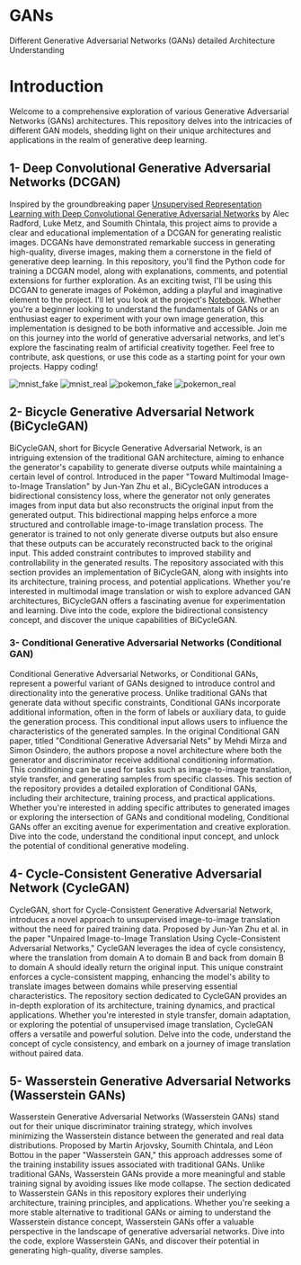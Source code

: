 # GANs
Different Generative Adversarial Networks (GANs) detailed Architecture Understanding

# Introduction
Welcome to a comprehensive exploration of various Generative Adversarial Networks (GANs) architectures. This repository delves into the intricacies of different GAN models, shedding light on their unique architectures and applications in the realm of generative deep learning.

## 1- Deep Convolutional Generative Adversarial Networks (DCGAN)
Inspired by the groundbreaking paper [Unsupervised Representation Learning with Deep Convolutional Generative Adversarial Networks](https://github.com/kyebinan/GANs/blob/main/papers/1511.06434.pdf)  by Alec Radford, Luke Metz, and Soumith Chintala, this project aims to provide a clear and educational implementation of a DCGAN for generating realistic images. DCGANs have demonstrated remarkable success in generating high-quality, diverse images, making them a cornerstone in the field of generative deep learning. In this repository, you'll find the Python code for training a DCGAN model, along with explanations, comments, and potential extensions for further exploration. As an exciting twist, I'll be using this DCGAN to generate images of Pokémon, adding a playful and imaginative element to the project. I'll let you look at the project's [Notebook](https://github.com/kyebinan/GANs/blob/main/DCGAN/nb_dcgan.ipynb).
Whether you're a beginner looking to understand the fundamentals of GANs or an enthusiast eager to experiment with your own image generation, this implementation is designed to be both informative and accessible. Join me on this journey into the world of generative adversarial networks, and let's explore the fascinating realm of artificial creativity together. Feel free to contribute, ask questions, or use this code as a starting point for your own projects. Happy coding!

![mnist_fake](https://github.com/kyebinan/GANs/assets/155234248/536085cb-2d3b-416e-a76b-22b05d280a2b)
![mnist_real](https://github.com/kyebinan/GANs/assets/155234248/0425c44c-e2ec-453e-a00f-a4b1672c1447)
![pokemon_fake](https://github.com/kyebinan/GANs/assets/155234248/dcfbf215-e76f-4a5e-bda2-94097ac9c98f)
![pokemon_real](https://github.com/kyebinan/GANs/assets/155234248/75b651b3-5390-4a2c-87d5-3d15c9e66845)

## 2- Bicycle Generative Adversarial Network (BiCycleGAN)
BiCycleGAN, short for Bicycle Generative Adversarial Network, is an intriguing extension of the traditional GAN architecture, aiming to enhance the generator's capability to generate diverse outputs while maintaining a certain level of control. Introduced in the paper "Toward Multimodal Image-to-Image Translation" by Jun-Yan Zhu et al., BiCycleGAN introduces a bidirectional consistency loss, where the generator not only generates images from input data but also reconstructs the original input from the generated output. This bidirectional mapping helps enforce a more structured and controllable image-to-image translation process. The generator is trained to not only generate diverse outputs but also ensure that these outputs can be accurately reconstructed back to the original input. This added constraint contributes to improved stability and controllability in the generated results. The repository associated with this section provides an implementation of BiCycleGAN, along with insights into its architecture, training process, and potential applications. Whether you're interested in multimodal image translation or wish to explore advanced GAN architectures, BiCycleGAN offers a fascinating avenue for experimentation and learning. Dive into the code, explore the bidirectional consistency concept, and discover the unique capabilities of BiCycleGAN.

### 3- Conditional Generative Adversarial Networks (Conditional GAN)
Conditional Generative Adversarial Networks, or Conditional GANs, represent a powerful variant of GANs designed to introduce control and directionality into the generative process. Unlike traditional GANs that generate data without specific constraints, Conditional GANs incorporate additional information, often in the form of labels or auxiliary data, to guide the generation process. This conditional input allows users to influence the characteristics of the generated samples. In the original Conditional GAN paper, titled "Conditional Generative Adversarial Nets" by Mehdi Mirza and Simon Osindero, the authors propose a novel architecture where both the generator and discriminator receive additional conditioning information. This conditioning can be used for tasks such as image-to-image translation, style transfer, and generating samples from specific classes. This section of the repository provides a detailed exploration of Conditional GANs, including their architecture, training process, and practical applications. Whether you're interested in adding specific attributes to generated images or exploring the intersection of GANs and conditional modeling, Conditional GANs offer an exciting avenue for experimentation and creative exploration. Dive into the code, understand the conditional input concept, and unlock the potential of conditional generative modeling.

## 4- Cycle-Consistent Generative Adversarial Network (CycleGAN)
CycleGAN, short for Cycle-Consistent Generative Adversarial Network, introduces a novel approach to unsupervised image-to-image translation without the need for paired training data. Proposed by Jun-Yan Zhu et al. in the paper "Unpaired Image-to-Image Translation Using Cycle-Consistent Adversarial Networks," CycleGAN leverages the idea of cycle consistency, where the translation from domain A to domain B and back from domain B to domain A should ideally return the original input. This unique constraint enforces a cycle-consistent mapping, enhancing the model's ability to translate images between domains while preserving essential characteristics. The repository section dedicated to CycleGAN provides an in-depth exploration of its architecture, training dynamics, and practical applications. Whether you're interested in style transfer, domain adaptation, or exploring the potential of unsupervised image translation, CycleGAN offers a versatile and powerful solution. Delve into the code, understand the concept of cycle consistency, and embark on a journey of image translation without paired data.

## 5- Wasserstein Generative Adversarial Networks (Wasserstein GANs)
Wasserstein Generative Adversarial Networks (Wasserstein GANs) stand out for their unique discriminator training strategy, which involves minimizing the Wasserstein distance between the generated and real data distributions. Proposed by Martin Arjovsky, Soumith Chintala, and Léon Bottou in the paper "Wasserstein GAN," this approach addresses some of the training instability issues associated with traditional GANs. Unlike traditional GANs, Wasserstein GANs provide a more meaningful and stable training signal by avoiding issues like mode collapse. The section dedicated to Wasserstein GANs in this repository explores their underlying architecture, training principles, and applications. Whether you're seeking a more stable alternative to traditional GANs or aiming to understand the Wasserstein distance concept, Wasserstein GANs offer a valuable perspective in the landscape of generative adversarial networks. Dive into the code, explore Wasserstein GANs, and discover their potential in generating high-quality, diverse samples.
